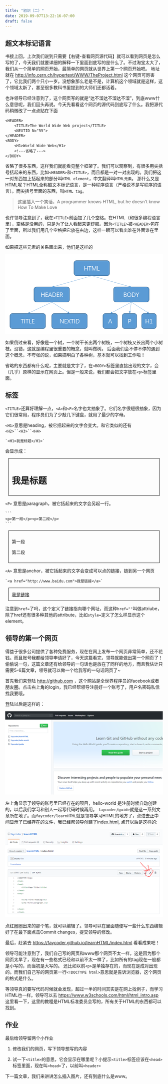 ```yaml
---
title: "初识（二）"
date: 2019-09-07T13:22:16-07:00
draft: false
---
```


## 超文本标记语言

书接上回，上次我们说到只需要【右键-查看网页源代码】就可以看到网页是怎么写的了，今天我们就要详细的解释一下里面到底写的是什么了。不过淘宝太大了，我们从一个简单的网页开始，最简单的网页就从世界上第一个网页开始吧。
地址就在 http://info.cern.ch/hypertext/WWW/TheProject.html 这个网页可厉害了，它比我们两个只小一岁。没想象那么老是不是，计算机这个领域就是这样，这个领域太新了，甚至很多教科书里提到的大师们还都活着。

也许领导已经注意到了，这个网页写的就是“达不溜达不溜达不溜”，到底www什么意思呢，我们回头再说。今天先看看这个网页的源代码到底写了什么。我把源代码稍微改了一点点贴在下面

    <HEADER>
        <TITLE>The World Wide Web project</TITLE>
        <NEXTID N="55">
    </HEADER>
    <BODY>
        <H1>World Wide Web</H1>
        <!---省略了--->
    </BODY>

省略了很多东西，这样我们就能看见整个框架了。我们可以观察到，有很多用尖括号括起来的东西，比如`<HEADER>`和`<TITLE>`，而且都是一对一对出现的。我们把这一对东西加上括起来的部分叫`HTML element`，中文翻译叫`HTML元素`。
那什么又是HTML呢？HTML全称超文本标记语言，是一种程序语言（严格说不是写程序的语言）。而尖括号里面的东西，叫`HTML tag`。

> 这里插入一个笑话，A programmer knows HTML, but he doesn't know How To Make Love

也许领导注意到了，我在`<TITLE>`前面加了几个空格。在HTML（和很多编程语言里），空格是没用的，只是为了让人看起来更舒服。因为`<TITLE>`被`<HEADER>`包在了里面，所以我们用几个空格把它放在右边，这样一眼可以看出谁在外面谁在里面。

如果把这些元素的关系画出来，他们是这样的

![dom tree](../../img/domTree.png)

如果倒过来看，好像是一个树，一个树干长出两个树枝，一个树枝又长出两个小树枝。没错，这就是编程里很重要的概念，就叫做树。
后面我们会不停不停的遇到这个概念，不夸张的说，如果搞明白了各种树，基本就可以找到工作啦！

省略的东西都有什么呢，主要就是文字了，在`<BODY>`标签里直接出现的文字，会（几乎）原样的显示在网页上。但是一般来说，我们都会把文字放在`<p>`标签里面。

## 标签

`<TITLE>`还算好理解一点，`<A>`和`<P>`名字也太抽象了。它们名字很短很抽象，因为它们很常用，程序员们为了少敲几下键盘，就用了最少的字母。

`<H1>`意思是heading，被它括起来的文字会变大。和它类似的还有`<H2>``<H3>``<H4>`

    `<H1>我是标题</H1>`

会显示成：
<div id='demo' style="border: 1px solid black;margin: 10px;padding:10px;">
<H1>我是标题</H1>
</div>


`<P>` 意思是paragraph，被它括起来的文字会另起一行。

    ```
    <p>第一段</p><p>第二段</p>
    ```

<div id='demo2' style="border: 1px solid black;margin: 10px;padding:10px;">
<p>第一段</p>
<p>第二段</p>
</div>

`<A>` 意思是anchor，被它括起来的文字会变成可以点的链接，链到另一个网页

    `<a href="http://www.baidu.com">我是链接</a>`

<div id='demo2' style="border: 1px solid black;margin: 10px;padding:10px;">
<a href="http://www.baidu.com">我是链接</a>   
</div>

注意到`href=`了吗，这个定义了链接指向哪个网址，而这种`href=""`叫做attriube，除了href还有很多种其他的attribute，比如`style=`定义了怎么样显示这个element。



## 领导的第一个网页

得益于很多公司提供了各种免费服务，现在在网上发布一个网页非常简单，还不花钱。而且账号我都给领导申请好了，今天这篇看完，领导就能做出第一个网页了！
偷偷说一句，这篇文章还有给领导的一句话也是放在了同样的地方，而且我估计只需要5-6篇文章，领导就可以做一个给我写的一句话网页了~

首先我们来登陆 http://github.com ，这个网站是全世界程序员的facebook或者朋友圈。点击右上角的login，我已经帮领导注册好一个账号了，用户名密码私信找我要哦。

登陆以后是这样的：

![github](../../img/github.png)

左上角显示了领导的账号里已经存在的项目，hello-world 是注册时候自动创建的，以后我们学习和别人一起写代码时候再用。
`faycoder/guide`就是这一系列文章所在地了。而`faycoder/learnHTML`就是领导学习HTML的地方了，点进去正中间显示了已经存在的文件，我已经帮领导创建了index.html,
点开以后是这样的:

![edit index.html](../../img/editFile.png)

点红圈圈出来的那个笔，就可以编辑了。领导可以在里面随便写一些什么东西编辑好了在最下面点击Commit changes，提交领导的修改。

最后，赶紧去 https://faycoder.github.io/learnHTML/index.html 看看成果吧！

领导可能注意到了，我们自己写的网页和www那个网页不太一样，这是因为那个网页太早了，现在有一些格式已经和以前不太一样了，比如所有的tag现在一般都是小写的，而当初是大写的。
还比如以前`<p>`是单独存在的，而现在是成对出现的。而我们自己写的网页第一行`<!DOCTYPE html>`意思就是告诉浏览器，这个网页的格式是什么。

等领导真的要写代码时候就会发现，超过一半的时间其实是在网上找例子，而学习HTML也一样。领导可以去 https://www.w3schools.com/html/html_intro.asp 
这里看一下，这里的教程是HTML标准委员会写的，所有关于HTML的东西都可以找到。

## 作业

最后给领导留两个小作业

1. 修改我们的网页，写下领导想写的内容

2. 试一下`<title>`的意思，它会显示在哪里呢？小提示`<title>`标签应该在`<head>`标签里面，现在叫`<head>`了，以前叫`<header>`

下一篇文章，我们来讲讲怎么插入图片，还有到底什么是www。